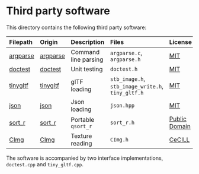 Third party software
====================

This directory contains the following third party software:

| Filepath              | Origin                                           | Description          | Files                                             | License                                                                     |
|:----------------------|:-------------------------------------------------|:---------------------|:--------------------------------------------------|:----------------------------------------------------------------------------|
| [argparse](argparse/) | [argparse](https://github.com/cofyc/argparse)    | Command line parsing | `argparse.c`, `argparse.h`                        | [MIT](https://opensource.org/licenses/MIT)                                  |                                 
| [doctest](doctest/)   | [doctest](https://github.com/onqtam/doctest)     | Unit testing         | `doctest.h`                                       | [MIT](https://opensource.org/licenses/MIT)                                  |
| [tinygltf](tinygltf)  | [tinygltf](https://github.com/syoyo/tinygltf)    | glTF loading         | `stb_image.h`, `stb_image_write.h`, `tiny_gltf.h` | [MIT](https://opensource.org/licenses/MIT)                                  |
| [json](json/)         | [json](https://github.com/nlohmann/json)         | Json loading         | `json.hpp`                                        | [MIT](https://opensource.org/licenses/MIT)                                  |
| [sort_r](sort_r/)     | [sort_r](https://github.com/noporpoise/sort_r)   | Portable `qsort_r`   | `sort_r.h`                                        | [Public Domain](https://github.com/noporpoise/sort_r/blob/master/README.md) |
| [CImg](CImg/)         | [CImg](https://cimg.eu/)                         | Texture reading      | `CImg.h`                                          | [CeCILL](http://www.cecill.info/licences/Licence_CeCILL_V2-en.html)         |


The software is accompanied by two interface implementations, `doctest.cpp` and `tiny_gltf.cpp`.